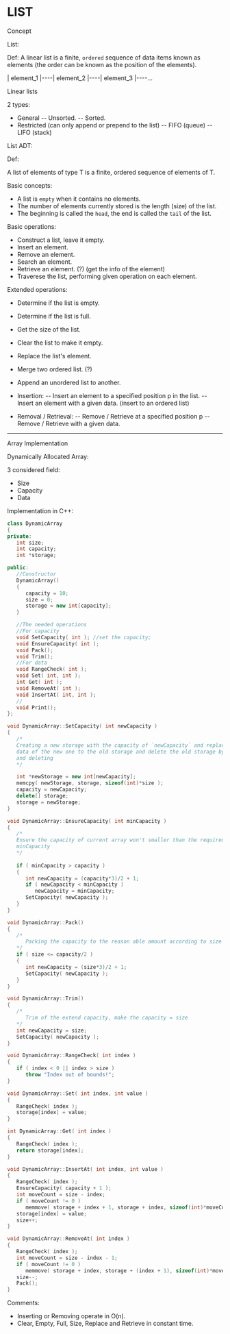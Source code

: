 LIST
=====


Concept

List:

Def: A linear list is a finite, `ordered` sequence of data items known as
elements (the order can be known as the position of the elements).

   | element_1 |----| element_2 |----| element_3 |----...


Linear lists

2 types:
   - General
      -- Unsorted.
      -- Sorted.
   - Restricted (can only append or prepend to the list)
      -- FIFO (queue) <first in first out> 
      -- LIFO (stack) <last in first out>


List ADT:

Def: 

A list of elements of type T is a finite, ordered sequence of elements of
T.

Basic concepts:
   - A list is `empty` when it contains no elements.
   - The number of elements currently stored is the length (size) of the list.
   - The beginning is called the `head`, the end is called the `tail` of the
     list.

Basic operations:
   - Construct a list, leave it empty.
   - Insert an element.
   - Remove an element.
   - Search an element.
   - Retrieve an element. (?) (get the info of the element)
   - Traverese the list, performing given operation on each element.

Extended operations:
   - Determine if the list is empty.
   - Determine if the list is full.
   - Get the size of the list.
   - Clear the list to make it empty.
   - Replace the list's element.
   - Merge two ordered list. (?)
   - Append an unordered list to another.

   - Insertion:
      -- Insert an element to a specified position p in the list.
      -- Insert an element with a given data. (insert to an ordered list)
   - Removal / Retrieval:
      -- Remove / Retrieve at a specified position p 
      -- Remove / Retrieve with a given data.

--------------------

Array Implementation

Dynamically Allocated Array:

3 considered field: 
   - Size
   - Capacity
   - Data

Implementation in C++:
```C++
class DynamicArray 
{
private:
   int size;
   int capacity;
   int *storage;

public:
   //Constructor
   DynamicArray() 
   {
      capacity = 10;
      size = 0;
      storage = new int[capacity];
   }

   //The needed operations 
   //For capacity
   void SetCapacity( int ); //set the capacity;
   void EnsureCapacity( int ); 
   void Pack(); 
   void Trim();
   //For data
   void RangeCheck( int );
   void Set( int, int );
   int Get( int );
   void RemoveAt( int );
   void InsertAt( int, int );
   //
   void Print();
};

void DynamicArray::SetCapacity( int newCapacity )
{
   /*
   Creating a new storage with the capacity of `newCapacity` and replace the
   data of the new one to the old storage and delete the old storage by copying
   and deleting
   */

   int *newStorage = new int[newCapacity];
   memcpy( newStorage, storage, sizeof(int)*size );
   capacity = newCapacity;
   delete[] storage;
   storage = newStorage;
}

void DynamicArray::EnsureCapacity( int minCapacity )
{
   /*
   Ensure the capacity of current array won't smaller than the required
   minCapacity
   */
   
   if ( minCapacity > capacity )
   {
      int newCapacity = (capacity*3)/2 + 1;
      if ( newCapacity < minCapacity )
         newCapacity = minCapacity;
      SetCapacity( newCapacity );
   }
}

void DynamicArray::Pack()
{
   /*
      Packing the capacity to the reason able amount according to size 
   */
   if ( size <= capacity/2 )
   {
      int newCapacity = (size*3)/2 + 1;
      SetCapacity( newCapacity );
   }
}

void DynamicArray::Trim()
{
   /*
      Trim of the extend capacity, make the capacity = size   
   */
   int newCapacity = size;
   SetCapacity( newCapacity );
}

void DynamicArray::RangeCheck( int index )
{
   if ( index < 0 || index > size )
      throw "Index out of bounds!";   
}

void DynamicArray::Set( int index, int value )
{
   RangeCheck( index );
   storage[index] = value;
}

int DynamicArray::Get( int index )
{
   RangeCheck( index );
   return storage[index]; 
}

void DynamicArray::InsertAt( int index, int value )
{
   RangeCheck( index );
   EnsureCapacity( capacity + 1 );
   int moveCount = size - index;
   if ( moveCount != 0 )
      memmove( storage + index + 1, storage + index, sizeof(int)*moveCount );
   storage[index] = value;
   size++;
}

void DynamicArray::RemoveAt( int index )
{
   RangeCheck( index );
   int moveCount = size - index - 1;
   if ( moveCount != 0 )
      memmove( storage + index, storage + (index + 1), sizeof(int)*moveCount );
   size--;
   Pack();
}
```
Comments:
   - Inserting or Removing operate in O(n).
   - Clear, Empty, Full, Size, Replace and Retrieve in constant time.
